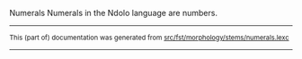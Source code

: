 Numerals
Numerals in the Ndolo language are numbers.

* * *

<small>This (part of) documentation was generated from [src/fst/morphology/stems/numerals.lexc](https://github.com/giellalt/lang-ndl/blob/main/src/fst/morphology/stems/numerals.lexc)</small>

---

